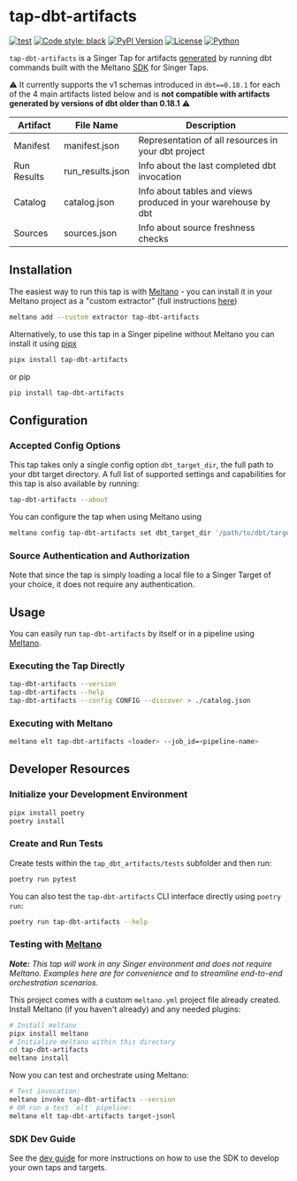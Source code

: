 # tap-dbt-artifacts
[![test](https://github.com/prratek/tap-dbt-artifacts/actions/workflows/test.yml/badge.svg)](https://github.com/prratek/tap-dbt-artifacts/actions/workflows/test.yml)
[![Code style: black](https://img.shields.io/badge/code%20style-black-000000.svg)](https://github.com/psf/black)
[![PyPI Version](https://img.shields.io/pypi/v/tap-dbt-artifacts?style=flat)](https://pypi.org/project/tap-dbt-artifacts/)
[![License](https://img.shields.io/pypi/l/tap-dbt-artifacts)](LICENSE.md)
[![Python](https://img.shields.io/pypi/pyversions/tap-dbt-artifacts)](https://pypi.org/project/tap-dbt-artifacts/)

`tap-dbt-artifacts` is a Singer Tap for artifacts [generated](https://docs.getdbt.com/reference/artifacts/dbt-artifacts) 
by running dbt commands built with the Meltano [SDK](https://gitlab.com/meltano/singer-sdk) for Singer Taps. 

:warning: It currently supports the v1 schemas introduced in `dbt==0.18.1` for each of the 4 main artifacts listed below 
and is **not compatible with artifacts generated by versions of dbt older than 0.18.1** :warning:

| Artifact | File Name | Description |
| -------- | --------- | ----------- |
| Manifest | manifest.json | Representation of all resources in your dbt project |
| Run Results | run_results.json | Info about the last completed dbt invocation |
| Catalog | catalog.json | Info about tables and views produced in your warehouse by dbt |
| Sources | sources.json | Info about source freshness checks |

## Installation

The easiest way to run this tap is with [Meltano](https://meltano.com/docs/) - you can install it in your Meltano 
project as a "custom extractor" (full instructions [here](https://meltano.com/docs/getting-started.html#add-an-extractor-to-pull-data-from-a-source))
```bash
meltano add --custom extractor tap-dbt-artifacts
```

Alternatively, to use this tap in a Singer pipeline without Meltano you can install it using [pipx](https://pypa.github.io/pipx/comparisons/#pipx-vs-pip)
```bash
pipx install tap-dbt-artifacts
```
or pip
```bash
pip install tap-dbt-artifacts
```

## Configuration

### Accepted Config Options

This tap takes only a single config option `dbt_target_dir`, the full path to your dbt target directory. A full list of 
supported settings and capabilities for this tap is also available by running:
```bash
tap-dbt-artifacts --about
```

You can configure the tap when using Meltano using
```bash
meltano config tap-dbt-artifacts set dbt_target_dir '/path/to/dbt/target'
```

### Source Authentication and Authorization

Note that since the tap is simply loading a local file to a Singer Target of your choice, it does not require any
authentication.

## Usage

You can easily run `tap-dbt-artifacts` by itself or in a pipeline using [Meltano](www.meltano.com).

### Executing the Tap Directly

```bash
tap-dbt-artifacts --version
tap-dbt-artifacts --help
tap-dbt-artifacts --config CONFIG --discover > ./catalog.json
```

### Executing with Meltano

```bash
meltano elt tap-dbt-artifacts <loader> --job_id=<pipeline-name>
```

## Developer Resources


### Initialize your Development Environment

```bash
pipx install poetry
poetry install
```

### Create and Run Tests

Create tests within the `tap_dbt_artifacts/tests` subfolder and then run:

```bash
poetry run pytest
```

You can also test the `tap-dbt-artifacts` CLI interface directly using `poetry run`:

```bash
poetry run tap-dbt-artifacts --help
```

### Testing with [Meltano](https://www.meltano.com)

_**Note:** This tap will work in any Singer environment and does not require Meltano.
Examples here are for convenience and to streamline end-to-end orchestration scenarios._

This project comes with a custom `meltano.yml` project file already created. Install Meltano (if you haven't already) 
and any needed plugins:

```bash
# Install meltano
pipx install meltano
# Initialize meltano within this directory
cd tap-dbt-artifacts
meltano install
```

Now you can test and orchestrate using Meltano:

```bash
# Test invocation:
meltano invoke tap-dbt-artifacts --version
# OR run a test `elt` pipeline:
meltano elt tap-dbt-artifacts target-jsonl
```

### SDK Dev Guide

See the [dev guide](https://gitlab.com/meltano/singer-sdk/-/blob/main/docs/dev_guide.md) for more instructions on how 
to use the SDK to develop your own taps and targets.
